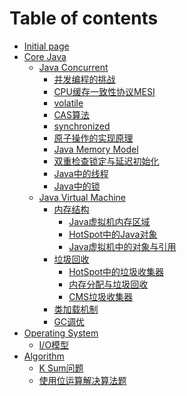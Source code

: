 # Table of contents

* [Initial page](README.md)
* [Core Java](/core_java/README.md)
  * [Java Concurrent](/core_java/java_concurrent/README.md)
    * [并发编程的挑战](/core_java/java_concurrent/Concurrent_Programming_Challenges.md)
    * [CPU缓存一致性协议MESI](/core_java/java_concurrent/MESI.md)
    * [volatile](/core_java/java_concurrent/volatile.md)
    * [CAS算法](/core_java/java_concurrent/Compare_and_Swap.md)
    * [synchronized](/core_java/java_concurrent/synchronized.md)
    * [原子操作的实现原理](/core_java/java_concurrent/Atomic_operation.md)
    * [Java Memory Model](/core_java/java_concurrent/Java_Memory_Model.md)
    * [双重检查锁定与延迟初始化](/core_java/java_concurrent/Double_Checked_Locking.md)
    * [Java中的线程](/core_java/java_concurrent/Java_Thread.md)
    * [Java中的锁](/core_java/java_concurrent/Lock_in_Java.md)
  * [Java Virtual Machine](/core_java/jvm/README.md)
    * [内存结构]()
      * [Java虚拟机内存区域](/core_java/jvm/memory_structure/The_Memory_Structure_of_The_Java_Virtual_Machine.md)
      * [HotSpot中的Java对象](/core_java/jvm/memory_structure/Java_Object_in_HotSpot.md)
      * [Java虚拟机中的对象与引用](/core_java/jvm/memory_structure/Object_and_Reference_in_HotSpot.md)
    * [垃圾回收]()
      * [HotSpot中的垃圾收集器](/core_java/jvm/garbage_collection/Garbage_Collectors_in_HotSpot.md)
      * [内存分配与垃圾回收](/core_java/jvm/garbage_collection/Memory_Allocation_and_Garbage_Collection.md)
      * [CMS垃圾收集器](/core_java/jvm/garbage_collection/Concurrent_Mark_Sweep_Collector.md)
    * [类加载机制]()
    * [GC调优]()
* [Operating System](/operating_system/README.md)
  * [I/O模型](/operating_system/IO_models.md)
* [Algorithm]()
  * [K Sum问题](/algorithm/K_Sum_Problem.md)
  * [使用位运算解决算法题](/algorithm/How_to_Use_Bit_Manipulation.md)
